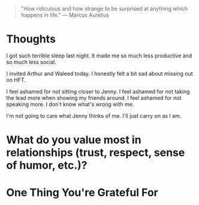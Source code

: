 
> \"How ridiculous and how strange to be surprised at anything which happens in life.\" — Marcus Aurelius

# Thoughts
I got such terrible sleep last night. It made me so much less productive and so much less social.

I invited Arthur and Waleed today. I honestly felt a bit sad about missing out on HFT.

I feel ashamed for not sitting closer to Jenny. I feel ashamed for not taking the lead more when showing my friends around. I feel ashamed for not speaking more. I don't know what's wrong with me.

I'm not going to care what Jenny thinks of me. I'll just carry on as I am.

# What do you value most in relationships (trust, respect, sense of humor, etc.)?

# One Thing You're Grateful For


